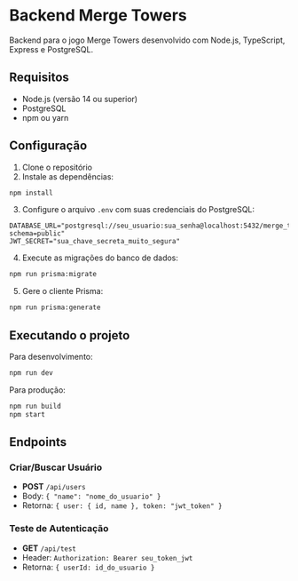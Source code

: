 # Backend Merge Towers

Backend para o jogo Merge Towers desenvolvido com Node.js, TypeScript, Express e PostgreSQL.

## Requisitos

- Node.js (versão 14 ou superior)
- PostgreSQL
- npm ou yarn

## Configuração

1. Clone o repositório
2. Instale as dependências:
```bash
npm install
```

3. Configure o arquivo `.env` com suas credenciais do PostgreSQL:
```
DATABASE_URL="postgresql://seu_usuario:sua_senha@localhost:5432/merge_towers?schema=public"
JWT_SECRET="sua_chave_secreta_muito_segura"
```

4. Execute as migrações do banco de dados:
```bash
npm run prisma:migrate
```

5. Gere o cliente Prisma:
```bash
npm run prisma:generate
```

## Executando o projeto

Para desenvolvimento:
```bash
npm run dev
```

Para produção:
```bash
npm run build
npm start
```

## Endpoints

### Criar/Buscar Usuário
- **POST** `/api/users`
- Body: `{ "name": "nome_do_usuario" }`
- Retorna: `{ user: { id, name }, token: "jwt_token" }`

### Teste de Autenticação
- **GET** `/api/test`
- Header: `Authorization: Bearer seu_token_jwt`
- Retorna: `{ userId: id_do_usuario }` 